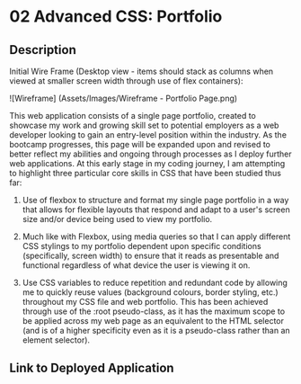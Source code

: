 # 02 Advanced CSS: Portfolio

## Description

Initial Wire Frame (Desktop view - items should stack as columns when viewed at smaller screen width through use of flex containers):

![Wireframe] (Assets/Images/Wireframe - Portfolio Page.png)

This web application consists of a single page portfolio, created to showcase my work and growing skill set to potential employers as a web developer looking to gain an entry-level position within the industry. As the bootcamp progresses, this page will be expanded upon and revised to better reflect my abilities and ongoing through processes as I deploy further web applications. At this early stage in my coding journey, I am attempting to highlight three particular core skills in CSS that have been studied thus far:

1. Use of flexbox to structure and format my single page portfolio in a way that allows for flexible layouts that respond and adapt to a user's screen size and/or device being used to view my portfolio.

2. Much like with Flexbox, using media queries so that I can apply different CSS stylings to my portfolio dependent upon specific conditions (specifically, screen width) to ensure that it reads as presentable and functional regardless of what device the user is viewing it on.

3. Use CSS variables to reduce repetition and redundant code by allowing me to quickly reuse values (background colours, border styling, etc.) throughout my CSS file and web portfolio. This has been achieved through use of the :root pseudo-class, as it has the maximum scope to be applied across my web page as an  equivalent to the HTML selector (and is of a higher specificity even as it is a pseudo-class rather than an element selector).


## Link to Deployed Application


